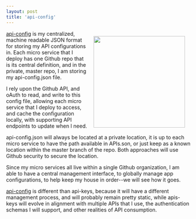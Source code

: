 ```yaml
---
layout: post
title: 'api-config'
---
```

<p><a href="http://api-config.apievangelist.com"><img style="padding: 15px;" src="https://s3.amazonaws.com/kinlane-productions/bw-icons/bw-gear.png" alt="" width="250" align="right" /></a></p>
<p><a href="http://api-config.apievangelist.com/">api-config</a> is my centralized, machine readable JSON format for storing my API configurations in. Each micro service that I deploy has one Github repo that is its central definition, and in the private, master repo, I am storing my api-config.json file.</p>
<p>I rely upon the Github API, and oAuth to read, and write to this config file, allowing each micro service that I deploy to access, and cache the configuration locally, with supporting API endpoints to update when I need.</p>
<p>api-config.json will always be located at a private location, it is up to each micro service to have the path available in APIs.son, or just keep as a known location within the master branch of the repo. Both approaches will use Github security to secure the location.</p>
<p>Since my micro services all live within a single Github organization, I am able to have a central management interface, to globally manage app configurations, to help keep my house in order--we will see how it goes.</p>
<p><a href="http://api-config.apievangelist.com/">api-config</a> is different than api-keys, because it will have a different management process, and will probably remain pretty static, while apis-keys will evolve in alignment with multiple APIs that I use, the authentication schemas I will support, and other realities of API consumption.</p>